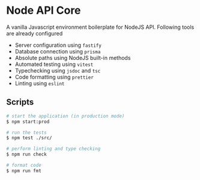 # Node API Core

A vanilla Javascript environment boilerplate for NodeJS API. Following tools are already configured
- Server configuration using ```fastify```
- Database connection using ```prisma```
- Absolute paths using NodeJS built-in methods
- Automated testing using ```vitest```
- Typechecking using ```jsdoc``` and ```tsc```
- Code formatting using ```prettier```
- Linting using ```eslint```


## Scripts

```bash
# start the application (in production mode)
$ npm start:prod

# run the tests
$ npm test ./src/

# perform linting and type checking
$ npm run check

# format code
$ npm run fmt
```